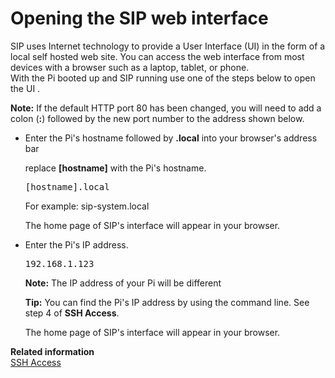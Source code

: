 # Opening the SIP web interface

SIP uses Internet technology to provide a User Interface (UI) in the form of a local self hosted web site. You can access the web interface from most devices with a browser such as a laptop, tablet, or phone.  
With the Pi booted up and SIP running use one of the steps below to open the UI .

**Note:**
If the default HTTP port 80 has been changed, you will need to add a colon (**:**) followed by the new port number to the address shown below.

-   Enter the Pi's hostname followed by **.local** into your browser's address bar

    replace **[hostname]** with the Pi's hostname.

    <pre>[hostname].local</pre>  
    For example: sip-system.local

    The home page of SIP's interface will appear in your browser.

-   Enter the Pi's IP address.

    <pre>192.168.1.123</pre>

    **Note:** The IP address of your Pi will be different

    **Tip:**
    You can find the Pi's IP address by using the command line. See step 4 of **SSH Access**.

    The home page of SIP's interface will appear in your browser.


**Related information**  
[SSH Access](ssh_access)  

